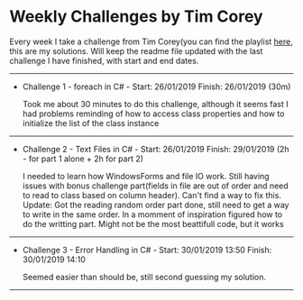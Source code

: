 Weekly Challenges by Tim Corey
======

Every week I take a challenge from Tim Corey(you can find the playlist [here](https://www.youtube.com/watch?v=pxdwwgIja5Q&list=PLLWMQd6PeGY1VcJGocm1wwtFCZUrh2sc9), this are my solutions.
Will keep the readme file updated with the last challenge I have finished, with start and end dates.

---

* Challenge 1 - foreach in C# - Start: 26/01/2019 Finish: 26/01/2019 (30m)

     Took me about 30 minutes to do this challenge, although it seems fast I had problems reminding of how to access class     properties and how to initialize the list of the class instance

---

* Challenge 2 - Text Files in C# - Start: 26/01/2019 Finish: 29/01/2019 (2h - for part 1 alone + 2h for part 2)

     I needed to learn how WindowsForms and file IO work. Still having issues with bonus challenge part(fields in file are out of order and need to read to class based on column header). Can't find a way to fix this.
     Update: Got the reading random order part done, still need to get a way to write in the same order.
     In a momment of inspiration figured how to do the writting part. Might not be the most beattifull code, but it works

---

* Challenge 3 - Error Handling in C# - Start: 30/01/2019 13:50 Finish: 30/01/2019 14:10  

     Seemed easier than should be, still second guessing my solution.

---
